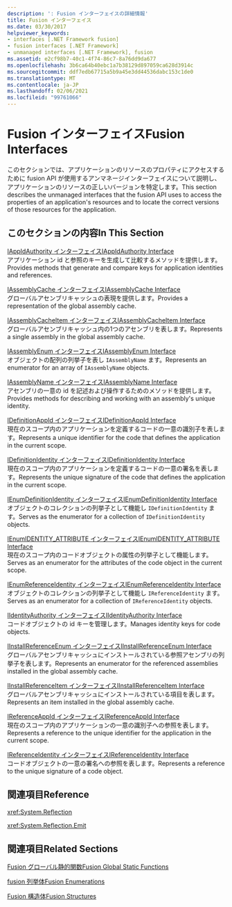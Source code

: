 ```yaml
---
description: ': Fusion インターフェイスの詳細情報'
title: Fusion インターフェイス
ms.date: 03/30/2017
helpviewer_keywords:
- interfaces [.NET Framework fusion]
- fusion interfaces [.NET Framework]
- unmanaged interfaces [.NET Framework], fusion
ms.assetid: e2cf98b7-40c1-4f74-86c7-8a76dd9da677
ms.openlocfilehash: 3b6ca64b40ebc1a7b38129d897059ca628d3914c
ms.sourcegitcommit: ddf7edb67715a5b9a45e3dd44536dabc153c1de0
ms.translationtype: MT
ms.contentlocale: ja-JP
ms.lasthandoff: 02/06/2021
ms.locfileid: "99761066"
---
```

# <a name="fusion-interfaces"></a><span data-ttu-id="f1b40-103">Fusion インターフェイス</span><span class="sxs-lookup"><span data-stu-id="f1b40-103">Fusion Interfaces</span></span>

<span data-ttu-id="f1b40-104">このセクションでは、アプリケーションのリソースのプロパティにアクセスするために fusion API が使用するアンマネージインターフェイスについて説明し、アプリケーションのリソースの正しいバージョンを特定します。</span><span class="sxs-lookup"><span data-stu-id="f1b40-104">This section describes the unmanaged interfaces that the fusion API uses to access the properties of an application's resources and to locate the correct versions of those resources for the application.</span></span>  
  
## <a name="in-this-section"></a><span data-ttu-id="f1b40-105">このセクションの内容</span><span class="sxs-lookup"><span data-stu-id="f1b40-105">In This Section</span></span>  

 [<span data-ttu-id="f1b40-106">IAppIdAuthority インターフェイス</span><span class="sxs-lookup"><span data-stu-id="f1b40-106">IAppIdAuthority Interface</span></span>](iappidauthority-interface.md)  
 <span data-ttu-id="f1b40-107">アプリケーション id と参照のキーを生成して比較するメソッドを提供します。</span><span class="sxs-lookup"><span data-stu-id="f1b40-107">Provides methods that generate and compare keys for application identities and references.</span></span>  
  
 [<span data-ttu-id="f1b40-108">IAssemblyCache インターフェイス</span><span class="sxs-lookup"><span data-stu-id="f1b40-108">IAssemblyCache Interface</span></span>](iassemblycache-interface.md)  
 <span data-ttu-id="f1b40-109">グローバルアセンブリキャッシュの表現を提供します。</span><span class="sxs-lookup"><span data-stu-id="f1b40-109">Provides a representation of the global assembly cache.</span></span>  
  
 [<span data-ttu-id="f1b40-110">IAssemblyCacheItem インターフェイス</span><span class="sxs-lookup"><span data-stu-id="f1b40-110">IAssemblyCacheItem Interface</span></span>](iassemblycacheitem-interface.md)  
 <span data-ttu-id="f1b40-111">グローバルアセンブリキャッシュ内の1つのアセンブリを表します。</span><span class="sxs-lookup"><span data-stu-id="f1b40-111">Represents a single assembly in the global assembly cache.</span></span>  
  
 [<span data-ttu-id="f1b40-112">IAssemblyEnum インターフェイス</span><span class="sxs-lookup"><span data-stu-id="f1b40-112">IAssemblyEnum Interface</span></span>](iassemblyenum-interface.md)  
 <span data-ttu-id="f1b40-113">オブジェクトの配列の列挙子を表し `IAssemblyName` ます。</span><span class="sxs-lookup"><span data-stu-id="f1b40-113">Represents an enumerator for an array of `IAssemblyName` objects.</span></span>  
  
 [<span data-ttu-id="f1b40-114">IAssemblyName インターフェイス</span><span class="sxs-lookup"><span data-stu-id="f1b40-114">IAssemblyName Interface</span></span>](iassemblyname-interface.md)  
 <span data-ttu-id="f1b40-115">アセンブリの一意の id を記述および操作するためのメソッドを提供します。</span><span class="sxs-lookup"><span data-stu-id="f1b40-115">Provides methods for describing and working with an assembly's unique identity.</span></span>  
  
 [<span data-ttu-id="f1b40-116">IDefinitionAppId インターフェイス</span><span class="sxs-lookup"><span data-stu-id="f1b40-116">IDefinitionAppId Interface</span></span>](idefinitionappid-interface.md)  
 <span data-ttu-id="f1b40-117">現在のスコープ内のアプリケーションを定義するコードの一意の識別子を表します。</span><span class="sxs-lookup"><span data-stu-id="f1b40-117">Represents a unique identifier for the code that defines the application in the current scope.</span></span>  
  
 [<span data-ttu-id="f1b40-118">IDefinitionIdentity インターフェイス</span><span class="sxs-lookup"><span data-stu-id="f1b40-118">IDefinitionIdentity Interface</span></span>](idefinitionidentity-interface.md)  
 <span data-ttu-id="f1b40-119">現在のスコープ内のアプリケーションを定義するコードの一意の署名を表します。</span><span class="sxs-lookup"><span data-stu-id="f1b40-119">Represents the unique signature of the code that defines the application in the current scope.</span></span>  
  
 [<span data-ttu-id="f1b40-120">IEnumDefinitionIdentity インターフェイス</span><span class="sxs-lookup"><span data-stu-id="f1b40-120">IEnumDefinitionIdentity Interface</span></span>](ienumdefinitionidentity-interface.md)  
 <span data-ttu-id="f1b40-121">オブジェクトのコレクションの列挙子として機能し `IDefinitionIdentity` ます。</span><span class="sxs-lookup"><span data-stu-id="f1b40-121">Serves as the enumerator for a collection of `IDefinitionIdentity` objects.</span></span>  
  
 [<span data-ttu-id="f1b40-122">IEnumIDENTITY_ATTRIBUTE インターフェイス</span><span class="sxs-lookup"><span data-stu-id="f1b40-122">IEnumIDENTITY_ATTRIBUTE Interface</span></span>](ienumidentity-attribute-interface.md)  
 <span data-ttu-id="f1b40-123">現在のスコープ内のコードオブジェクトの属性の列挙子として機能します。</span><span class="sxs-lookup"><span data-stu-id="f1b40-123">Serves as an enumerator for the attributes of the code object in the current scope.</span></span>  
  
 [<span data-ttu-id="f1b40-124">IEnumReferenceIdentity インターフェイス</span><span class="sxs-lookup"><span data-stu-id="f1b40-124">IEnumReferenceIdentity Interface</span></span>](ienumreferenceidentity-interface.md)  
 <span data-ttu-id="f1b40-125">オブジェクトのコレクションの列挙子として機能し `IReferenceIdentity` ます。</span><span class="sxs-lookup"><span data-stu-id="f1b40-125">Serves as an enumerator for a collection of `IReferenceIdentity` objects.</span></span>  
  
 [<span data-ttu-id="f1b40-126">IIdentityAuthority インターフェイス</span><span class="sxs-lookup"><span data-stu-id="f1b40-126">IIdentityAuthority Interface</span></span>](iidentityauthority-interface.md)  
 <span data-ttu-id="f1b40-127">コードオブジェクトの id キーを管理します。</span><span class="sxs-lookup"><span data-stu-id="f1b40-127">Manages identity keys for code objects.</span></span>  
  
 [<span data-ttu-id="f1b40-128">IInstallReferenceEnum インターフェイス</span><span class="sxs-lookup"><span data-stu-id="f1b40-128">IInstallReferenceEnum Interface</span></span>](iinstallreferenceenum-interface.md)  
 <span data-ttu-id="f1b40-129">グローバルアセンブリキャッシュにインストールされている参照アセンブリの列挙子を表します。</span><span class="sxs-lookup"><span data-stu-id="f1b40-129">Represents an enumerator for the referenced assemblies installed in the global assembly cache.</span></span>  
  
 [<span data-ttu-id="f1b40-130">IInstallReferenceItem インターフェイス</span><span class="sxs-lookup"><span data-stu-id="f1b40-130">IInstallReferenceItem Interface</span></span>](iinstallreferenceitem-interface.md)  
 <span data-ttu-id="f1b40-131">グローバルアセンブリキャッシュにインストールされている項目を表します。</span><span class="sxs-lookup"><span data-stu-id="f1b40-131">Represents an item installed in the global assembly cache.</span></span>  
  
 [<span data-ttu-id="f1b40-132">IReferenceAppId インターフェイス</span><span class="sxs-lookup"><span data-stu-id="f1b40-132">IReferenceAppId Interface</span></span>](ireferenceappid-interface.md)  
 <span data-ttu-id="f1b40-133">現在のスコープ内のアプリケーションの一意の識別子への参照を表します。</span><span class="sxs-lookup"><span data-stu-id="f1b40-133">Represents a reference to the unique identifier for the application in the current scope.</span></span>  
  
 [<span data-ttu-id="f1b40-134">IReferenceIdentity インターフェイス</span><span class="sxs-lookup"><span data-stu-id="f1b40-134">IReferenceIdentity Interface</span></span>](ireferenceidentity-interface.md)  
 <span data-ttu-id="f1b40-135">コードオブジェクトの一意の署名への参照を表します。</span><span class="sxs-lookup"><span data-stu-id="f1b40-135">Represents a reference to the unique signature of a code object.</span></span>  
  
## <a name="reference"></a><span data-ttu-id="f1b40-136">関連項目</span><span class="sxs-lookup"><span data-stu-id="f1b40-136">Reference</span></span>  

 <xref:System.Reflection>  
  
 <xref:System.Reflection.Emit>  
  
## <a name="related-sections"></a><span data-ttu-id="f1b40-137">関連項目</span><span class="sxs-lookup"><span data-stu-id="f1b40-137">Related Sections</span></span>  

 [<span data-ttu-id="f1b40-138">Fusion グローバル静的関数</span><span class="sxs-lookup"><span data-stu-id="f1b40-138">Fusion Global Static Functions</span></span>](fusion-global-static-functions.md)  
  
 [<span data-ttu-id="f1b40-139">fusion 列挙体</span><span class="sxs-lookup"><span data-stu-id="f1b40-139">Fusion Enumerations</span></span>](fusion-enumerations.md)  
  
 [<span data-ttu-id="f1b40-140">Fusion 構造体</span><span class="sxs-lookup"><span data-stu-id="f1b40-140">Fusion Structures</span></span>](fusion-structures.md)
